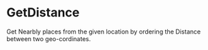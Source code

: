 # GetDistance

Get Nearbly places from the given location by ordering the Distance between two geo-cordinates.
